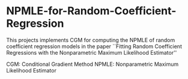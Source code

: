 # NPMLE-for-Random-Coefficient-Regression

This projects implements CGM for computing the NPMLE of random coefficient regression models in the paper ``Fitting Random Coefficient 
Regressions with the Nonparametric Maximum Likelihood Estimator'' 

CGM: Conditional Gradient Method
NPMLE: Nonparametric Maximum Likelihood Estimator

